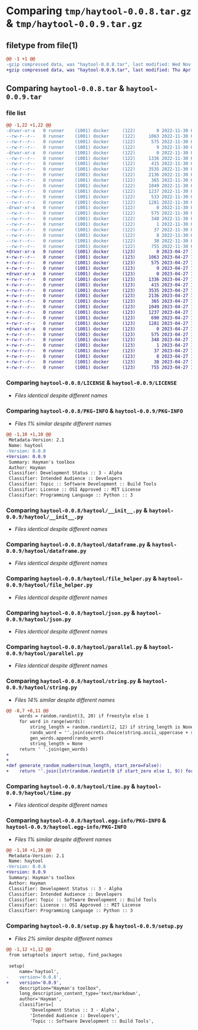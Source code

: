 # Comparing `tmp/haytool-0.0.8.tar.gz` & `tmp/haytool-0.0.9.tar.gz`

## filetype from file(1)

```diff
@@ -1 +1 @@
-gzip compressed data, was "haytool-0.0.8.tar", last modified: Wed Nov 30 02:52:26 2022, max compression
+gzip compressed data, was "haytool-0.0.9.tar", last modified: Thu Apr 27 15:50:06 2023, max compression
```

## Comparing `haytool-0.0.8.tar` & `haytool-0.0.9.tar`

### file list

```diff
@@ -1,22 +1,22 @@
-drwxr-xr-x   0 runner    (1001) docker     (122)        0 2022-11-30 02:52:26.135084 haytool-0.0.8/
--rw-r--r--   0 runner    (1001) docker     (122)     1063 2022-11-30 02:52:16.000000 haytool-0.0.8/LICENSE
--rw-r--r--   0 runner    (1001) docker     (122)      575 2022-11-30 02:52:26.135084 haytool-0.0.8/PKG-INFO
--rw-r--r--   0 runner    (1001) docker     (122)        9 2022-11-30 02:52:16.000000 haytool-0.0.8/README.md
-drwxr-xr-x   0 runner    (1001) docker     (122)        0 2022-11-30 02:52:26.135084 haytool-0.0.8/haytool/
--rw-r--r--   0 runner    (1001) docker     (122)     1336 2022-11-30 02:52:16.000000 haytool-0.0.8/haytool/__init__.py
--rw-r--r--   0 runner    (1001) docker     (122)      415 2022-11-30 02:52:16.000000 haytool-0.0.8/haytool/audio.py
--rw-r--r--   0 runner    (1001) docker     (122)     3535 2022-11-30 02:52:16.000000 haytool-0.0.8/haytool/dataframe.py
--rw-r--r--   0 runner    (1001) docker     (122)     2136 2022-11-30 02:52:16.000000 haytool-0.0.8/haytool/file_helper.py
--rw-r--r--   0 runner    (1001) docker     (122)      365 2022-11-30 02:52:16.000000 haytool-0.0.8/haytool/image.py
--rw-r--r--   0 runner    (1001) docker     (122)     1049 2022-11-30 02:52:16.000000 haytool-0.0.8/haytool/json.py
--rw-r--r--   0 runner    (1001) docker     (122)     1237 2022-11-30 02:52:16.000000 haytool-0.0.8/haytool/parallel.py
--rw-r--r--   0 runner    (1001) docker     (122)      533 2022-11-30 02:52:16.000000 haytool-0.0.8/haytool/string.py
--rw-r--r--   0 runner    (1001) docker     (122)     1281 2022-11-30 02:52:16.000000 haytool-0.0.8/haytool/time.py
-drwxr-xr-x   0 runner    (1001) docker     (122)        0 2022-11-30 02:52:26.135084 haytool-0.0.8/haytool.egg-info/
--rw-r--r--   0 runner    (1001) docker     (122)      575 2022-11-30 02:52:26.000000 haytool-0.0.8/haytool.egg-info/PKG-INFO
--rw-r--r--   0 runner    (1001) docker     (122)      348 2022-11-30 02:52:26.000000 haytool-0.0.8/haytool.egg-info/SOURCES.txt
--rw-r--r--   0 runner    (1001) docker     (122)        1 2022-11-30 02:52:26.000000 haytool-0.0.8/haytool.egg-info/dependency_links.txt
--rw-r--r--   0 runner    (1001) docker     (122)       37 2022-11-30 02:52:26.000000 haytool-0.0.8/haytool.egg-info/requires.txt
--rw-r--r--   0 runner    (1001) docker     (122)        8 2022-11-30 02:52:26.000000 haytool-0.0.8/haytool.egg-info/top_level.txt
--rw-r--r--   0 runner    (1001) docker     (122)       38 2022-11-30 02:52:26.135084 haytool-0.0.8/setup.cfg
--rw-r--r--   0 runner    (1001) docker     (122)      755 2022-11-30 02:52:16.000000 haytool-0.0.8/setup.py
+drwxr-xr-x   0 runner    (1001) docker     (123)        0 2023-04-27 15:50:06.562200 haytool-0.0.9/
+-rw-r--r--   0 runner    (1001) docker     (123)     1063 2023-04-27 15:49:52.000000 haytool-0.0.9/LICENSE
+-rw-r--r--   0 runner    (1001) docker     (123)      575 2023-04-27 15:50:06.562200 haytool-0.0.9/PKG-INFO
+-rw-r--r--   0 runner    (1001) docker     (123)        9 2023-04-27 15:49:52.000000 haytool-0.0.9/README.md
+drwxr-xr-x   0 runner    (1001) docker     (123)        0 2023-04-27 15:50:06.562200 haytool-0.0.9/haytool/
+-rw-r--r--   0 runner    (1001) docker     (123)     1336 2023-04-27 15:49:52.000000 haytool-0.0.9/haytool/__init__.py
+-rw-r--r--   0 runner    (1001) docker     (123)      415 2023-04-27 15:49:52.000000 haytool-0.0.9/haytool/audio.py
+-rw-r--r--   0 runner    (1001) docker     (123)     3535 2023-04-27 15:49:52.000000 haytool-0.0.9/haytool/dataframe.py
+-rw-r--r--   0 runner    (1001) docker     (123)     2136 2023-04-27 15:49:52.000000 haytool-0.0.9/haytool/file_helper.py
+-rw-r--r--   0 runner    (1001) docker     (123)      365 2023-04-27 15:49:52.000000 haytool-0.0.9/haytool/image.py
+-rw-r--r--   0 runner    (1001) docker     (123)     1049 2023-04-27 15:49:52.000000 haytool-0.0.9/haytool/json.py
+-rw-r--r--   0 runner    (1001) docker     (123)     1237 2023-04-27 15:49:52.000000 haytool-0.0.9/haytool/parallel.py
+-rw-r--r--   0 runner    (1001) docker     (123)      690 2023-04-27 15:49:52.000000 haytool-0.0.9/haytool/string.py
+-rw-r--r--   0 runner    (1001) docker     (123)     1281 2023-04-27 15:49:52.000000 haytool-0.0.9/haytool/time.py
+drwxr-xr-x   0 runner    (1001) docker     (123)        0 2023-04-27 15:50:06.562200 haytool-0.0.9/haytool.egg-info/
+-rw-r--r--   0 runner    (1001) docker     (123)      575 2023-04-27 15:50:06.000000 haytool-0.0.9/haytool.egg-info/PKG-INFO
+-rw-r--r--   0 runner    (1001) docker     (123)      348 2023-04-27 15:50:06.000000 haytool-0.0.9/haytool.egg-info/SOURCES.txt
+-rw-r--r--   0 runner    (1001) docker     (123)        1 2023-04-27 15:50:06.000000 haytool-0.0.9/haytool.egg-info/dependency_links.txt
+-rw-r--r--   0 runner    (1001) docker     (123)       37 2023-04-27 15:50:06.000000 haytool-0.0.9/haytool.egg-info/requires.txt
+-rw-r--r--   0 runner    (1001) docker     (123)        8 2023-04-27 15:50:06.000000 haytool-0.0.9/haytool.egg-info/top_level.txt
+-rw-r--r--   0 runner    (1001) docker     (123)       38 2023-04-27 15:50:06.562200 haytool-0.0.9/setup.cfg
+-rw-r--r--   0 runner    (1001) docker     (123)      755 2023-04-27 15:49:52.000000 haytool-0.0.9/setup.py
```

### Comparing `haytool-0.0.8/LICENSE` & `haytool-0.0.9/LICENSE`

 * *Files identical despite different names*

### Comparing `haytool-0.0.8/PKG-INFO` & `haytool-0.0.9/PKG-INFO`

 * *Files 1% similar despite different names*

```diff
@@ -1,10 +1,10 @@
 Metadata-Version: 2.1
 Name: haytool
-Version: 0.0.8
+Version: 0.0.9
 Summary: Hayman's toolbox
 Author: Hayman
 Classifier: Development Status :: 3 - Alpha
 Classifier: Intended Audience :: Developers
 Classifier: Topic :: Software Development :: Build Tools
 Classifier: License :: OSI Approved :: MIT License
 Classifier: Programming Language :: Python :: 3
```

### Comparing `haytool-0.0.8/haytool/__init__.py` & `haytool-0.0.9/haytool/__init__.py`

 * *Files identical despite different names*

### Comparing `haytool-0.0.8/haytool/dataframe.py` & `haytool-0.0.9/haytool/dataframe.py`

 * *Files identical despite different names*

### Comparing `haytool-0.0.8/haytool/file_helper.py` & `haytool-0.0.9/haytool/file_helper.py`

 * *Files identical despite different names*

### Comparing `haytool-0.0.8/haytool/json.py` & `haytool-0.0.9/haytool/json.py`

 * *Files identical despite different names*

### Comparing `haytool-0.0.8/haytool/parallel.py` & `haytool-0.0.9/haytool/parallel.py`

 * *Files identical despite different names*

### Comparing `haytool-0.0.8/haytool/string.py` & `haytool-0.0.9/haytool/string.py`

 * *Files 14% similar despite different names*

```diff
@@ -8,7 +8,11 @@
     words = random.randint(3, 20) if freestyle else 1
     for word in range(words):
         string_length = random.randint(2, 12) if string_length is None else string_length
         rando_word = ''.join(secrets.choice(string.ascii_uppercase + string.ascii_lowercase) for i in range(string_length))
         gen_words.append(rando_word)
         string_length = None
     return ' '.join(gen_words)
+
+
+def generate_random_numbers(num_length, start_zero=False):
+    return ''.join([str(random.randint(0 if start_zero else 1, 9)) for x in range(num_length)])
```

### Comparing `haytool-0.0.8/haytool/time.py` & `haytool-0.0.9/haytool/time.py`

 * *Files identical despite different names*

### Comparing `haytool-0.0.8/haytool.egg-info/PKG-INFO` & `haytool-0.0.9/haytool.egg-info/PKG-INFO`

 * *Files 1% similar despite different names*

```diff
@@ -1,10 +1,10 @@
 Metadata-Version: 2.1
 Name: haytool
-Version: 0.0.8
+Version: 0.0.9
 Summary: Hayman's toolbox
 Author: Hayman
 Classifier: Development Status :: 3 - Alpha
 Classifier: Intended Audience :: Developers
 Classifier: Topic :: Software Development :: Build Tools
 Classifier: License :: OSI Approved :: MIT License
 Classifier: Programming Language :: Python :: 3
```

### Comparing `haytool-0.0.8/setup.py` & `haytool-0.0.9/setup.py`

 * *Files 2% similar despite different names*

```diff
@@ -1,12 +1,12 @@
 from setuptools import setup, find_packages
 
 setup(
     name='haytool',
-    version='0.0.8',
+    version='0.0.9',
     description="Hayman's toolbox",
     long_description_content_type='text/markdown',
     author='Hayman',
     classifiers=[
         'Development Status :: 3 - Alpha',
         'Intended Audience :: Developers',
         'Topic :: Software Development :: Build Tools',
```

